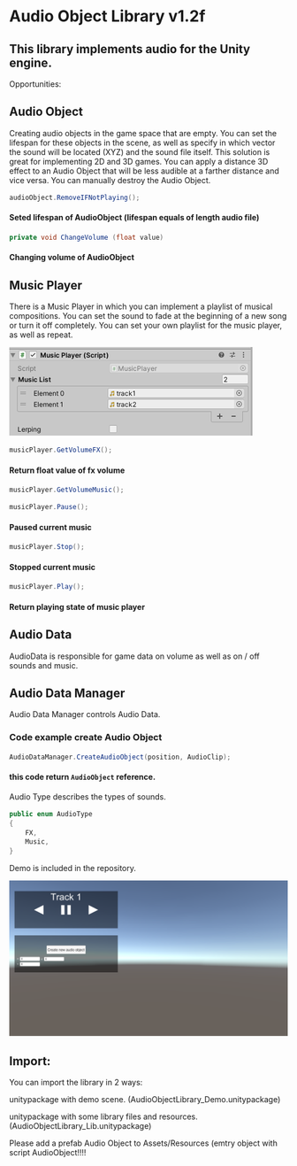  # Audio Object Library v1.2f

## This library implements audio for the Unity engine.

Opportunities:
## Audio Object
Creating audio objects in the game space that are empty. You can set the lifespan for these objects in the scene, as well as specify in which vector the sound will be located (XYZ) and the sound file itself. This solution is great for implementing 2D and 3D games. You can apply a distance 3D effect to an Audio Object that will be less audible at a farther distance and vice versa. You can manually destroy the Audio Object.

``` C#
audioObject.RemoveIFNotPlaying();
```

#### Seted lifespan of AudioObject (lifespan equals of length audio file)

``` C#
private void ChangeVolume (float value)
```
#### Changing volume of AudioObject

## Music Player
There is a Music Player in which you can implement a playlist of musical compositions. You can set the sound to fade at the beginning of a new song or turn it off completely. You can set your own playlist for the music player, as well as repeat.

![](https://raw.githubusercontent.com/Siphoin/AudioObjectLibrary/main/musicPlayer_screen.png)

``` C#
musicPlayer.GetVolumeFX();
```
#### Return float value of fx volume
``` C#
musicPlayer.GetVolumeMusic();
```

``` C#
musicPlayer.Pause();
```
#### Paused current music

``` C#
musicPlayer.Stop();
```
#### Stopped current music

``` C#
musicPlayer.Play();
```
#### Return playing state of music player

## Audio Data
AudioData is responsible for game data on volume as well as on / off sounds and music.

## Audio Data Manager
Audio Data Manager controls Audio Data.

### Code example create Audio Object
``` C#
AudioDataManager.CreateAudioObject(position, AudioClip);
```
#### this code return `AudioObject` reference.
Audio Type describes the types of sounds.

``` C#
public enum AudioType
{
    FX,
    Music,
}
```

Demo is included in the repository.

![](https://raw.githubusercontent.com/Siphoin/AudioObjectLibrary/main/demo_screen.png)

## Import:

You can import the library in 2 ways:

unitypackage with demo scene. (AudioObjectLibrary_Demo.unitypackage)

unitypackage with some library files and resources. (AudioObjectLibrary_Lib.unitypackage)

Please add a prefab Audio Object to Assets/Resources (emtry object with script AudioObject!!!!
